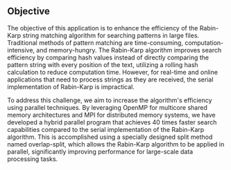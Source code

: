## Objective

The objective of this application is to enhance the efficiency of the Rabin-Karp string matching algorithm for searching patterns in large files. Traditional methods of pattern matching are time-consuming, computation-intensive, and memory-hungry. The Rabin-Karp algorithm improves search efficiency by comparing hash values instead of directly comparing the pattern string with every position of the text, utilizing a rolling hash calculation to reduce computation time. However, for real-time and online applications that need to process strings as they are received, the serial implementation of Rabin-Karp is impractical.

To address this challenge, we aim to increase the algorithm's efficiency using parallel techniques. By leveraging OpenMP for multicore shared memory architectures and MPI for distributed memory systems, we have developed a hybrid parallel program that achieves 40 times faster search capabilities compared to the serial implementation of the Rabin-Karp algorithm. This is accomplished using a specially designed split method named overlap-split, which allows the Rabin-Karp algorithm to be applied in parallel, significantly improving performance for large-scale data processing tasks.